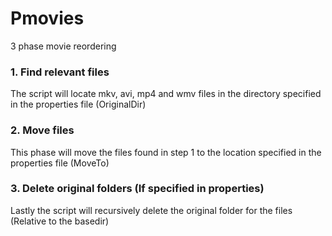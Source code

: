 Pmovies
=======

3 phase movie reordering

<h3>1. Find relevant files</h3>
The script will locate mkv, avi, mp4 and wmv files in the directory specified in the properties file (OriginalDir)

<h3>2. Move files</h3>
This phase will move the files found in step 1 to the location specified in the properties file (MoveTo)

<h3>3. Delete original folders (If specified in properties)</h3>
Lastly the script will recursively delete the original folder for the files (Relative to the basedir)